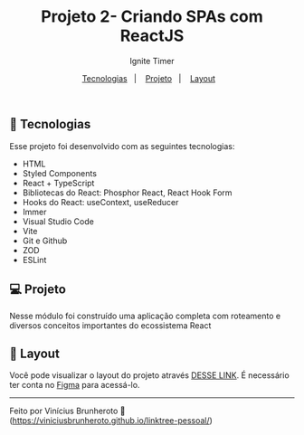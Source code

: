 <h1 align="center"> Projeto 2- Criando SPAs com ReactJS </h1>

<p align="center" dir="auto">
Ignite Timer
</p>

<p align="center" dir="auto">
  <a href="#-tecnologias">Tecnologias</a>&nbsp;&nbsp;&nbsp;|&nbsp;&nbsp;&nbsp;
  <a href="#-projeto">Projeto</a>&nbsp;&nbsp;&nbsp;|&nbsp;&nbsp;&nbsp;
  <a href="#-layout">Layout</a>&nbsp;&nbsp;&nbsp;
</p>
<br>


## 🚀 Tecnologias

Esse projeto foi desenvolvido com as seguintes tecnologias:

- HTML
- Styled Components
- React + TypeScript
- Bibliotecas do React: Phosphor React, React Hook Form
- Hooks do React: useContext, useReducer
- Immer
- Visual Studio Code 
- Vite
- Git e Github
- ZOD
- ESLint

## 💻 Projeto

Nesse módulo foi construído uma aplicação completa com roteamento e diversos conceitos importantes do ecossistema React

## 🔖 Layout
Você pode visualizar o layout do projeto através [DESSE LINK](https://www.figma.com/community/file/1127351821076435124/ignite-timer). É necessário ter conta no [Figma](https://figma.com) para acessá-lo.




---

Feito por Vinícius Brunheroto :wave: (https://viniciusbrunheroto.github.io/linktree-pessoal/)
